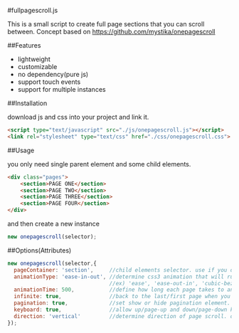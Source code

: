 #fullpagescroll.js

This is a small script to create full page sections that you can scroll between.
Concept based on https://github.com/mystika/onepagescroll

##Features
- lightweight
- customizable
- no dependency(pure js)
- support touch events
- support for multiple instances

##Installation

download js and css into your project and link it.

```html
<script type="text/javascript" src="./js/onepagescroll.js"></script>
<link rel="stylesheet" type="text/css" href="./css/onepagescroll.css">
```

##Usage

you only need single parent element and some child elements.

```html
<div class="pages">
	<section>PAGE ONE</section>
	<section>PAGE TWO</section>
	<section>PAGE THREE</section>
	<section>PAGE FOUR</section>
</div>
```

and then create a new instance

```javascript
new onepagescroll(selector);
```


##Options(Attributes)
```javascript
new onepagescroll(selector,{
  pageContainer: 'section',     //child elements selector. use if you don't want to use section for page.
  animationType: 'ease-in-out', //determine css3 animation that will run when page changes
                                //ex) 'ease', 'ease-out-in', 'cubic-bezier(0.2, 0.75, 0.5, 1.15)'
  animationTime: 500,           //define how long each page takes to animate, 0 for off
  infinite: true,               //back to the last/first page when you scroll at first/last page
  pagination: true,             //set show or hide pagination element.
  keyboard: true,               //allow up/page-up and down/page-down key for page scroll
  direction: 'vertical'         //determine direction of page scroll. options available are 'vertical' and 'horizontal'
});
```
